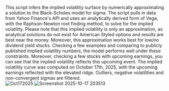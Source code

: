 This script infers the implied volatility surface by numerically approximating a solution to the Black-Scholes model for sigma. The script pulls in data from Yahoo Finance's API and uses an analytically derived form of Vega, with the Raphson-Newton root finding method, to solve for the implied volatility.
Please note that this implied volatility is only an approximation, as analytical solutions do not exist for American Styled options and results are best near the money. Moreover, this approximation works best for low/no dividend
yield stocks. Checking a few examples and comparing to publicly published implied volatility numbers, the model performs well under these constraints. Moreover, checking a few stocks with upcoming earnings, 
you can see that the implied volatility reflects this upcoming event. The implied volatility curve was computed on October 17th, 2025, with the upcoming earnings reflected with the elevated ridge.  Outliers, negative volatilities and non-convergent sigmas are filtered.  
![Oct172025](https://github.com/user-attachments/assets/db24167d-f92b-48a4-86c9-9bed41161821)
![Screenshot 2025-10-17 203513](https://github.com/user-attachments/assets/89f31916-5c85-4470-a038-a7c5ebd5b0c9)
